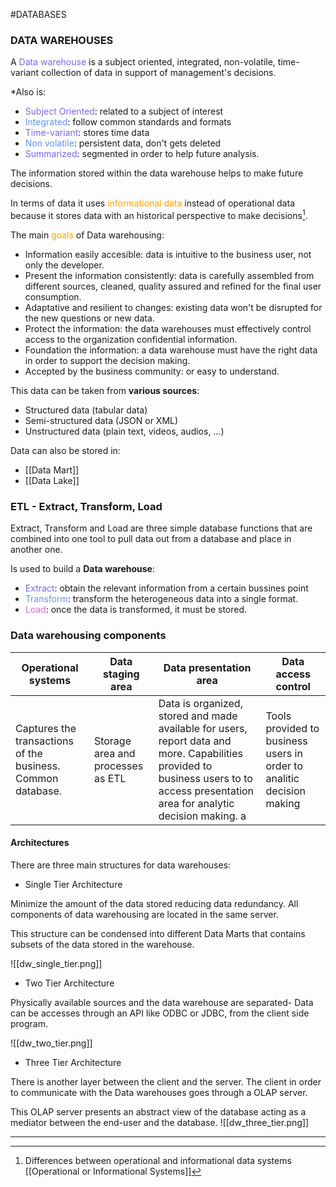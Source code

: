 #DATABASES 

### DATA WAREHOUSES

A <span style="color:MediumSlateBlue;">Data warehouse</span> is a subject oriented, integrated, non-volatile, time-variant collection of data in support of management's decisions. 

*Also is: 
* <span style="color:MediumSlateBlue;">Subject Oriented</span>: related to a subject of interest
* <span style="color:CornflowerBlue;">Integrated</span>: follow common standards and formats
* <span style="color:MediumSlateBlue;">Time-variant</span>: stores time data
* <span style="color:CornflowerBlue;">Non volatile</span>: persistent data, don't gets deleted
* <span style="color:MediumSlateBlue;">Summarized</span>: segmented in order to help future analysis. 

The information stored within the data warehouse helps to make future decisions. 

In terms of data it uses <span style="color:orange;">informational data</span> instead of operational data because it stores data with an historical perspective to make decisions[^1]. 

The main <span style="color:orange;">goals</span> of Data warehousing: 

* Information easily accesible: data is intuitive to the business user, not only the developer. 
* Present the information consistently: data is carefully assembled from different sources, cleaned, quality assured and refined for the final user consumption. 
* Adaptative and resilient to changes: existing data won't be disrupted for the new questions or new data. 
* Protect the information: the data warehouses must effectively control access to the organization confidential information. 
* Foundation the information: a data warehouse must have the right data in order to support the decision making. 
* Accepted by the business community: or easy to understand. 

This data can be taken from **various sources**: 

* Structured data (tabular data)
* Semi-structured data (JSON or XML)
* Unstructured data (plain text, videos, audios, ...)

Data can also be stored in: 
* [[Data Mart]]
* [[Data Lake]]

### ETL - Extract, Transform, Load

Extract, Transform and Load are three simple database functions that are combined into one tool to pull data out from a database and place in another one. 

Is used to build a **Data warehouse**: 

* <span style="color:MediumSlateBlue">Extract</span>: obtain the relevant information from a certain bussines point
* <span style="color:CornflowerBlue">Transform</span>: transform the heterogeneous data into a single format. 
* <span style="color:Orchid">Load</span>: once the data is transformed, it must be stored. 

### Data warehousing components

| Operational systems                                         | Data staging area                 | Data presentation area                                                                                                                                                                 | Data access control                                                   |
| ----------------------------------------------------------- | --------------------------------- | -------------------------------------------------------------------------------------------------------------------------------------------------------------------------------------- | --------------------------------------------------------------------- |
| Captures the transactions of the business. Common database. | Storage area and processes as ETL | Data is organized, stored and made available for users, report data and more. Capabilities provided to business users to  to access presentation area for analytic decision making.  a | Tools provided to business users in order to analitic decision making |

#### Architectures

There are three main structures for data warehouses: 

- Single Tier Architecture

Minimize the amount of the data stored reducing data redundancy. 
All components of data warehousing are located in the same server. 

This structure can be condensed into different Data Marts that contains subsets of the data stored in the warehouse. 

![[dw_single_tier.png]]

- Two Tier Architecture

Physically available sources and the data warehouse are separated- 
Data can be accesses through an API like ODBC or JDBC, from the client side program. 

![[dw_two_tier.png]]

- Three Tier Architecture

There is another layer between the client and the server. The client in order to communicate with the Data warehouses goes through a OLAP server. 

This OLAP server presents an abstract view of the database acting as a mediator between the end-user and the database. 
![[dw_three_tier.png]]

---

[^1]: Differences between operational and informational data systems [[Operational or Informational Systems]]